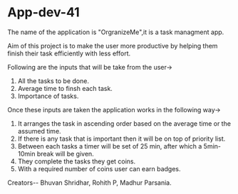 # App-dev-41
The name of the application is "OrgranizeMe",it is a task managment app.

Aim of this project is to make the user more productive by helping them finish their task efficiently with less effort.

Following are the inputs that will be take from the user->
1) All the tasks to be done.
2) Average time to finsh each task.
3) Importance of tasks.

Once these inputs are taken the application works in the following way->
1) It arranges the task in ascending order based on the average time or the assumed time.
2) If there is any task that is important then it will be on top of priority list.
3) Between each tasks a timer will be set of 25 min, after which a 5min-10min break will be given.
4) They complete the tasks they get coins.
5) With a required number of coins user can earn badges.


Creators--
Bhuvan Shridhar, Rohith P, Madhur Parsania.




